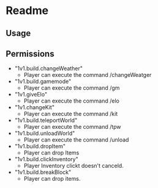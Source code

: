 # Readme
## Usage


## Permissions
* "1v1.build.changeWeather"
    * Player can execute the command /changeWeatger
* "1v1.build.gamemode" 
    * Player can execute the command /gm
* "1v1.giveElo" 
    * Player can execute the command /elo
* "1v1.changeKit" 
    * Player can execute the command /kit
* "1v1.build.teleportWorld" 
    * Player can execute the command /tpw
* "1v1.build.unloadWorld" 
    * Player can execute the command /unload
* "1v1.build.dropItem" 
    * Player can drop Items
* "1v1.build.clickInventory" 
    * Player Inventory clickt doesn't canceld.
* "1v1.build.breakBlock" 
    * Player can drop items.

